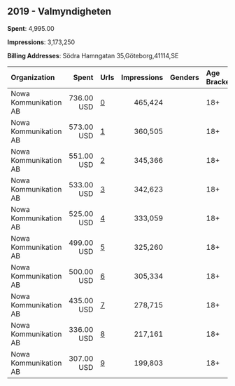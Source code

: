## 2019 - Valmyndigheten 
**Spent**: 4,995.00

**Impressions**: 3,173,250

**Billing Addresses**: Södra Hamngatan 35,Göteborg,41114,SE

|Organization|Spent|Urls|Impressions|Genders|Age Brackets|Country Codes|
|:---|---:|:---|---:|:---|:---|:---|
|Nowa Kommunikation AB|736.00 USD|[0](https://www.snap.com/political-ads/asset/cc81df959d7a9fd68293cda8889782ea81bdc0034458bc28a8c2887be4790c64?mediaType=mov)|465,424||18+|sweden|
|Nowa Kommunikation AB|573.00 USD|[1](https://www.snap.com/political-ads/asset/d9256e93889b53d957dbd1a525fc235dad03de46c70ab287d08a9df48096889f?mediaType=mp4)|360,505||18+|sweden|
|Nowa Kommunikation AB|551.00 USD|[2](https://www.snap.com/political-ads/asset/147522f4e10dd089b48be9d322183e7b39cc8db6ce741f1ef75dd9a8d061b490?mediaType=mov)|345,366||18+|sweden|
|Nowa Kommunikation AB|533.00 USD|[3](https://www.snap.com/political-ads/asset/751d62f10ac1bfc5c4e809574f1c0b379f2a6c42e5dd1ec35938f2390e8470e3?mediaType=mov)|342,623||18+|sweden|
|Nowa Kommunikation AB|525.00 USD|[4](https://www.snap.com/political-ads/asset/98c8be6242a0f1ecb80a483ae915361979873aaef76d03bb064b7c73800f2590?mediaType=mov)|333,059||18+|sweden|
|Nowa Kommunikation AB|499.00 USD|[5](https://www.snap.com/political-ads/asset/64fc2f8d0608bcad6ef4ab3e7421f52bbe5b58ea89ac97bafffea7ebfcbaf8a2?mediaType=mov)|325,260||18+|sweden|
|Nowa Kommunikation AB|500.00 USD|[6](https://www.snap.com/political-ads/asset/c31d4b52872a6d4cda8d61587ee89b86bd776f20fb22ee8878945b84db3e0fe4?mediaType=mov)|305,334||18+|sweden|
|Nowa Kommunikation AB|435.00 USD|[7](https://www.snap.com/political-ads/asset/91828547f9179a77ca4baec32334ed21c3619143234e95ff0fc114853a6b2d38?mediaType=mov)|278,715||18+|sweden|
|Nowa Kommunikation AB|336.00 USD|[8](https://www.snap.com/political-ads/asset/275111ac6c422b12b229b4e56d3f6dd30a5999802eedead6589ec02524a5a1d2?mediaType=mov)|217,161||18+|sweden|
|Nowa Kommunikation AB|307.00 USD|[9](https://www.snap.com/political-ads/asset/d32beec10124d6a3b691a9dbd70bd3f54d747acf9ab3bc004190ead4857f7475?mediaType=mov)|199,803||18+|sweden|
